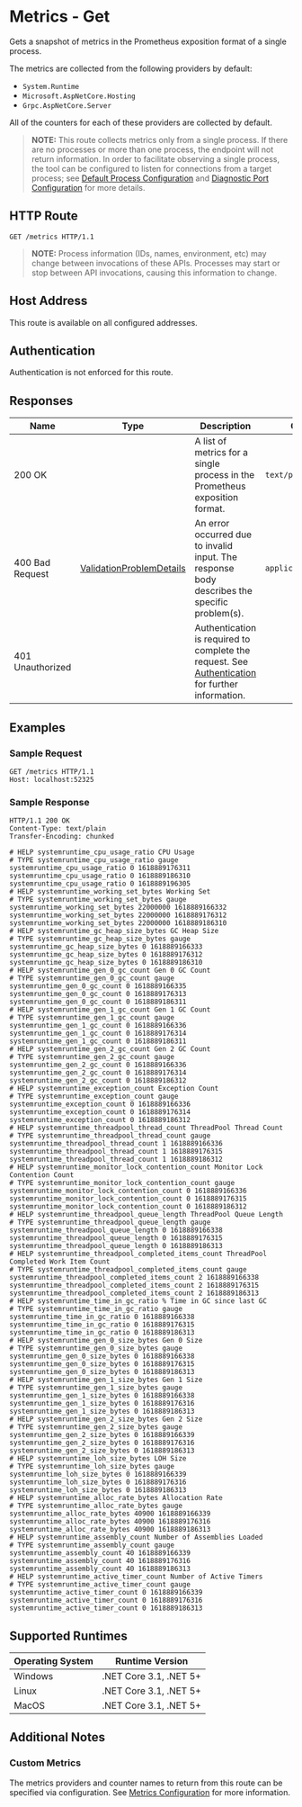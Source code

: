 
# Metrics - Get

Gets a snapshot of metrics in the Prometheus exposition format of a single process.

The metrics are collected from the following providers by default:
- `System.Runtime`
- `Microsoft.AspNetCore.Hosting`
- `Grpc.AspNetCore.Server`

All of the counters for each of these providers are collected by default.

> **NOTE:** This route collects metrics only from a single process. If there are no processes or more than one process, the endpoint will not return information. In order to facilitate observing a single process, the tool can be configured to listen for connections from a target process; see [Default Process Configuration](<../configuration.md#default-process-configuration>) and [Diagnostic Port Configuration](<../configuration.md#diagnostic-port-configuration>) for more details.

## HTTP Route

```http
GET /metrics HTTP/1.1
```

> **NOTE:** Process information (IDs, names, environment, etc) may change between invocations of these APIs. Processes may start or stop between API invocations, causing this information to change.

## Host Address

This route is available on all configured addresses.

## Authentication

Authentication is not enforced for this route.

## Responses

| Name | Type | Description | Content Type |
|---|---|---|---|
| 200 OK | | A list of metrics for a single process in the Prometheus exposition format. | `text/plain` |
| 400 Bad Request | [ValidationProblemDetails](definitions.md#validationproblemdetails) | An error occurred due to invalid input. The response body describes the specific problem(s). | `application/problem+json` |
| 401 Unauthorized | | Authentication is required to complete the request. See [Authentication](./../authentication.md) for further information. | |

## Examples

### Sample Request

```http
GET /metrics HTTP/1.1
Host: localhost:52325
```

### Sample Response

```http
HTTP/1.1 200 OK
Content-Type: text/plain
Transfer-Encoding: chunked

# HELP systemruntime_cpu_usage_ratio CPU Usage
# TYPE systemruntime_cpu_usage_ratio gauge
systemruntime_cpu_usage_ratio 0 1618889176311
systemruntime_cpu_usage_ratio 0 1618889186310
systemruntime_cpu_usage_ratio 0 1618889196305
# HELP systemruntime_working_set_bytes Working Set
# TYPE systemruntime_working_set_bytes gauge
systemruntime_working_set_bytes 22000000 1618889166332
systemruntime_working_set_bytes 22000000 1618889176312
systemruntime_working_set_bytes 22000000 1618889186310
# HELP systemruntime_gc_heap_size_bytes GC Heap Size
# TYPE systemruntime_gc_heap_size_bytes gauge
systemruntime_gc_heap_size_bytes 0 1618889166333
systemruntime_gc_heap_size_bytes 0 1618889176312
systemruntime_gc_heap_size_bytes 0 1618889186310
# HELP systemruntime_gen_0_gc_count Gen 0 GC Count
# TYPE systemruntime_gen_0_gc_count gauge
systemruntime_gen_0_gc_count 0 1618889166335
systemruntime_gen_0_gc_count 0 1618889176313
systemruntime_gen_0_gc_count 0 1618889186311
# HELP systemruntime_gen_1_gc_count Gen 1 GC Count
# TYPE systemruntime_gen_1_gc_count gauge
systemruntime_gen_1_gc_count 0 1618889166336
systemruntime_gen_1_gc_count 0 1618889176314
systemruntime_gen_1_gc_count 0 1618889186311
# HELP systemruntime_gen_2_gc_count Gen 2 GC Count
# TYPE systemruntime_gen_2_gc_count gauge
systemruntime_gen_2_gc_count 0 1618889166336
systemruntime_gen_2_gc_count 0 1618889176314
systemruntime_gen_2_gc_count 0 1618889186312
# HELP systemruntime_exception_count Exception Count
# TYPE systemruntime_exception_count gauge
systemruntime_exception_count 0 1618889166336
systemruntime_exception_count 0 1618889176314
systemruntime_exception_count 0 1618889186312
# HELP systemruntime_threadpool_thread_count ThreadPool Thread Count
# TYPE systemruntime_threadpool_thread_count gauge
systemruntime_threadpool_thread_count 1 1618889166336
systemruntime_threadpool_thread_count 1 1618889176315
systemruntime_threadpool_thread_count 1 1618889186312
# HELP systemruntime_monitor_lock_contention_count Monitor Lock Contention Count
# TYPE systemruntime_monitor_lock_contention_count gauge
systemruntime_monitor_lock_contention_count 0 1618889166336
systemruntime_monitor_lock_contention_count 0 1618889176315
systemruntime_monitor_lock_contention_count 0 1618889186312
# HELP systemruntime_threadpool_queue_length ThreadPool Queue Length
# TYPE systemruntime_threadpool_queue_length gauge
systemruntime_threadpool_queue_length 0 1618889166338
systemruntime_threadpool_queue_length 0 1618889176315
systemruntime_threadpool_queue_length 0 1618889186313
# HELP systemruntime_threadpool_completed_items_count ThreadPool Completed Work Item Count
# TYPE systemruntime_threadpool_completed_items_count gauge
systemruntime_threadpool_completed_items_count 2 1618889166338
systemruntime_threadpool_completed_items_count 2 1618889176315
systemruntime_threadpool_completed_items_count 2 1618889186313
# HELP systemruntime_time_in_gc_ratio % Time in GC since last GC
# TYPE systemruntime_time_in_gc_ratio gauge
systemruntime_time_in_gc_ratio 0 1618889166338
systemruntime_time_in_gc_ratio 0 1618889176315
systemruntime_time_in_gc_ratio 0 1618889186313
# HELP systemruntime_gen_0_size_bytes Gen 0 Size
# TYPE systemruntime_gen_0_size_bytes gauge
systemruntime_gen_0_size_bytes 0 1618889166338
systemruntime_gen_0_size_bytes 0 1618889176315
systemruntime_gen_0_size_bytes 0 1618889186313
# HELP systemruntime_gen_1_size_bytes Gen 1 Size
# TYPE systemruntime_gen_1_size_bytes gauge
systemruntime_gen_1_size_bytes 0 1618889166338
systemruntime_gen_1_size_bytes 0 1618889176316
systemruntime_gen_1_size_bytes 0 1618889186313
# HELP systemruntime_gen_2_size_bytes Gen 2 Size
# TYPE systemruntime_gen_2_size_bytes gauge
systemruntime_gen_2_size_bytes 0 1618889166339
systemruntime_gen_2_size_bytes 0 1618889176316
systemruntime_gen_2_size_bytes 0 1618889186313
# HELP systemruntime_loh_size_bytes LOH Size
# TYPE systemruntime_loh_size_bytes gauge
systemruntime_loh_size_bytes 0 1618889166339
systemruntime_loh_size_bytes 0 1618889176316
systemruntime_loh_size_bytes 0 1618889186313
# HELP systemruntime_alloc_rate_bytes Allocation Rate
# TYPE systemruntime_alloc_rate_bytes gauge
systemruntime_alloc_rate_bytes 40900 1618889166339
systemruntime_alloc_rate_bytes 40900 1618889176316
systemruntime_alloc_rate_bytes 40900 1618889186313
# HELP systemruntime_assembly_count Number of Assemblies Loaded
# TYPE systemruntime_assembly_count gauge
systemruntime_assembly_count 40 1618889166339
systemruntime_assembly_count 40 1618889176316
systemruntime_assembly_count 40 1618889186313
# HELP systemruntime_active_timer_count Number of Active Timers
# TYPE systemruntime_active_timer_count gauge
systemruntime_active_timer_count 0 1618889166339
systemruntime_active_timer_count 0 1618889176316
systemruntime_active_timer_count 0 1618889186313
```

## Supported Runtimes

| Operating System | Runtime Version |
|---|---|
| Windows | .NET Core 3.1, .NET 5+ |
| Linux | .NET Core 3.1, .NET 5+ |
| MacOS | .NET Core 3.1, .NET 5+ |

## Additional Notes

### Custom Metrics

The metrics providers and counter names to return from this route can be specified via configuration. See [Metrics Configuration](<../configuration.md#metrics-configuration>) for more information.

